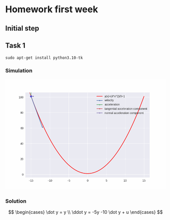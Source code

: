 # Homework first week

## Initial step

## Task 1

```shell
sudo apt-get install python3.10-tk
```

### Simulation

<img src="task1.gif" alt="simulation 1">

### Solution

$$
\begin{cases} 
    \dot y = y \\ 
    \ddot y = -5y -10 \dot y + u
\end{cases}
$$
